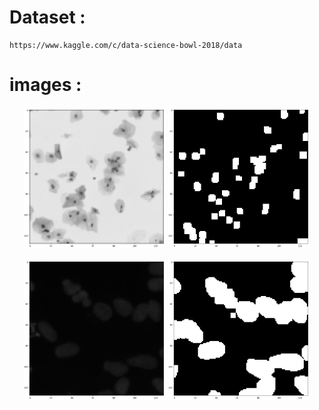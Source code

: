 # Dataset : 
    https://www.kaggle.com/c/data-science-bowl-2018/data

# images :



<p align="center">
  <img src="images/1_1.png" width="45%" alt="Image 1 Description">
  <img src="images/1_2.png" width="45%" alt="Image 2 Description">
</p>
<p align="center">
  <img src="images/2_1.png" width="45%" alt="Image 1 Description">
  <img src="images/2_2.png" width="45%" alt="Image 2 Description">
</p>